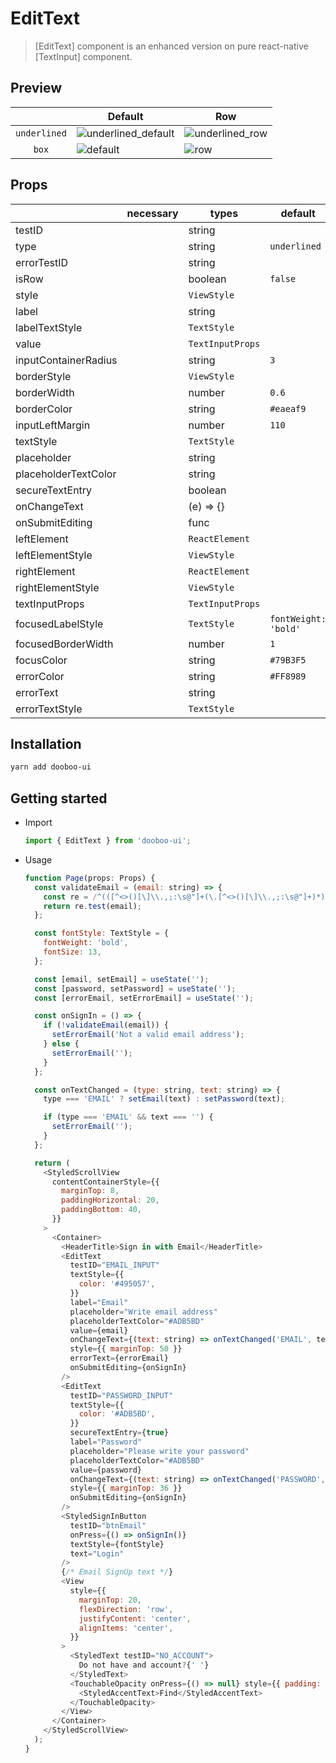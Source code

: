 # EditText

> [EditText] component is an enhanced version on pure react-native [TextInput] component.

## Preview

| | Default | Row |
|--|---------------|--------------|
| `underlined` |![underlined_default](https://user-images.githubusercontent.com/31176502/71721202-8bc9f880-2e67-11ea-8ffd-b6bf81814a26.gif) | ![underlined_row](https://user-images.githubusercontent.com/31176502/71721235-ad2ae480-2e67-11ea-914f-dc74ea4c6e7f.gif) |
| <center>`box`</center> |![default](https://user-images.githubusercontent.com/31176502/71764827-4b827d00-2f30-11ea-85dd-887b218afeec.gif) | ![row](https://user-images.githubusercontent.com/31176502/71720737-1873b700-2e66-11ea-9b6b-1cdc175cbc0a.gif) |

## Props

|                      | necessary | types                  | default              |
| -------------------- | --------- | ---------------------- | -------------------- |
| testID               |           | string                 |                      |
| type                 |           | string                 |     `underlined`     |
| errorTestID          |           | string                 |                      |
| isRow                |           | boolean                |        `false`       |
| style                |           | `ViewStyle`            |                      |
| label                |           | string                 |                      |
| labelTextStyle       |           | `TextStyle`            |                      |
| value                |           | `TextInputProps`       |                      |
| inputContainerRadius |           | string                 |          `3`         |
| borderStyle          |           | `ViewStyle`            |                      |
| borderWidth          |           | number                 |         `0.6`        |
| borderColor          |           | string                 |       `#eaeaf9`      |
| inputLeftMargin      |           | number                 |         `110`        |
| textStyle            |           | `TextStyle`            |                      |
| placeholder          |           | string                 |                      |
| placeholderTextColor |           | string                 |                      |
| secureTextEntry      |           | boolean                |                      |
| onChangeText         |           | (e) => {}              |                      |
| onSubmitEditing      |           | func                   |                      |
| leftElement          |           | `ReactElement`         |                      |
| leftElementStyle     |           | `ViewStyle`            |                      |
| rightElement         |           | `ReactElement`         |                      |
| rightElementStyle    |           | `ViewStyle`            |                      |
| textInputProps       |           | `TextInputProps`       |                      |
| focusedLabelStyle    |           | `TextStyle`            | `fontWeight: 'bold'` |
| focusedBorderWidth   |           | number                 |          `1`         | 
| focusColor           |           | string                 |       `#79B3F5`      |
| errorColor           |           | string                 |       `#FF8989`      |
| errorText            |           | string                 |                      |
| errorTextStyle       |           | `TextStyle`            |                      |

## Installation

```sh
yarn add dooboo-ui
```

## Getting started

- Import

  ```javascript
  import { EditText } from 'dooboo-ui';
  ```

- Usage

  ```javascript
  function Page(props: Props) {
    const validateEmail = (email: string) => {
      const re = /^(([^<>()[\]\\.,;:\s@"]+(\.[^<>()[\]\\.,;:\s@"]+)*)|(".+"))@((\[[0-9]{1,3}\.[0-9]{1,3}\.[0-9]{1,3}\.[0-9]{1,3}\])|(([a-zA-Z\-0-9]+\.)+[a-zA-Z]{2,}))$/;
      return re.test(email);
    };

    const fontStyle: TextStyle = {
      fontWeight: 'bold',
      fontSize: 13,
    };

    const [email, setEmail] = useState('');
    const [password, setPassword] = useState('');
    const [errorEmail, setErrorEmail] = useState('');

    const onSignIn = () => {
      if (!validateEmail(email)) {
        setErrorEmail('Not a valid email address');
      } else {
        setErrorEmail('');
      }
    };

    const onTextChanged = (type: string, text: string) => {
      type === 'EMAIL' ? setEmail(text) : setPassword(text);

      if (type === 'EMAIL' && text === '') {
        setErrorEmail('');
      }
    };

    return (
      <StyledScrollView
        contentContainerStyle={{
          marginTop: 8,
          paddingHorizontal: 20,
          paddingBottom: 40,
        }}
      >
        <Container>
          <HeaderTitle>Sign in with Email</HeaderTitle>
          <EditText
            testID="EMAIL_INPUT"
            textStyle={{
              color: '#495057',
            }}
            label="Email"
            placeholder="Write email address"
            placeholderTextColor="#ADB5BD"
            value={email}
            onChangeText={(text: string) => onTextChanged('EMAIL', text)}
            style={{ marginTop: 50 }}
            errorText={errorEmail}
            onSubmitEditing={onSignIn}
          />
          <EditText
            testID="PASSWORD_INPUT"
            textStyle={{
              color: '#ADB5BD',
            }}
            secureTextEntry={true}
            label="Password"
            placeholder="Please write your password"
            placeholderTextColor="#ADB5BD"
            value={password}
            onChangeText={(text: string) => onTextChanged('PASSWORD', text)}
            style={{ marginTop: 36 }}
            onSubmitEditing={onSignIn}
          />
          <StyledSignInButton
            testID="btnEmail"
            onPress={() => onSignIn()}
            textStyle={fontStyle}
            text="Login"
          />
          {/* Email SignUp text */}
          <View
            style={{
              marginTop: 20,
              flexDirection: 'row',
              justifyContent: 'center',
              alignItems: 'center',
            }}
          >
            <StyledText testID="NO_ACCOUNT">
              Do not have and account?{' '}
            </StyledText>
            <TouchableOpacity onPress={() => null} style={{ padding: 4 }}>
              <StyledAccentText>Find</StyledAccentText>
            </TouchableOpacity>
          </View>
        </Container>
      </StyledScrollView>
    );
  }
  ```
